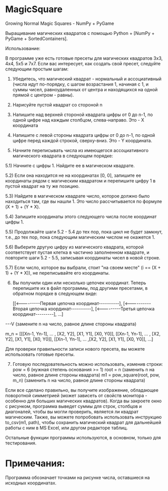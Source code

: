 # MagicSquare
Growing Normal Magic Squares - NumPy + PyGame

Выращивание магических квадратов с помощью Python + [NumPy + PyGame + SortedContainers].

Использование:

В программе уже есть готовые пресеты для магических квадратов 3х3, 4х4, 5х5 и 7х7.
Если вас интересует, как создать свой пресет, следуйте следующим простым шагам:
  1) Убедитесь, что магический квадрат - нормальный и ассоциативный (числа идут по-порядку, с шагом возрастания 1, начиная с 1, и суммы чисел, равноудаленных от центра и находящихся на одной прямой с центром - равны).
  2) Нарисуйте пустой квадрат со стороной n
  3) Напишите над верхней стороной квадрата цифры от 0 до n-1, по одной цифре над каждым столбцом, слева-направо. Это - X координата
  4) Напишите с левой стороны квадрата цифры от 0 до n-1, по одной цифре перед каждой строкой, сверху-вниз. Это - Y координата.

  5) Начните переписывать числа из имеющегося ассоциативного магического квадрата в следующем порядке:
  
  5.1) Начните с цифры 1. Найдите ее в магическом квадрате.
  
  5.2) Если она находится не на координатах [0, 0], запишите ее координаты рядом с магическим квадратом и перепишите цифру 1 в пустой квадрат на ту же позицию.
  
  5.3) Найдите в магическом квадрате число, которое должно было находиться там, где вы нашли 1. Это число рассчитывается по формуле (X + 1) + (Y * X).
  
  5.4) Запишите координаты этого следующего числа после координат цифры 1.
  
  5.5) Продолжайте шаги 5.2 - 5.4 до тех пор, пока цикл не будет замкнут, т.е., до тех пор, пока следующим магическим числом не окажется 1.
  
  5.6) Выберите другую цифру из магического квадрата, которой соответствует пустая клетка в частично заполненном квадрате, и повторите шаги 5.2 - 5.5, записывая координаты чисел в новой строке.  
  
  5.7) Если число, которое вы выбрали, стоит "на своем месте" (i == (X + 1) + (Y * X)), не переписывайте его координаты.
  
  6) Вы получили один или несколько цепочек координат. Теперь перепишите их в файл программы, под другими пресетами, в обратном порядке в следующем виде:
  
      [[&lt;---------Первая цепочка координат----------],  [&lt;----------Вторая цепочка координат----------], [&lt;---------Третья цепочка координат---------], ...]
 
---V (замените n на число, равное длине стороны квадрата)
  
m_n = [[[Xn-1, Yn-1], ... , [X2, Y2], [X1, Y1], [X0, Y0]], [[Xn-1, Yn-1], ... , [X2, Y2], [X1, Y1], [X0, Y0]], [[Xn-1, Yn-1], ... ,[X2, Y2], [X1, Y1], [X0, Y0]], ...]
  
  Для проверки правильности записи нового пресета, вы можете использовать готовые пресеты.
  
  7) Готовую последовательность можно использовать, изменив строки:
    pow = 6 (нужная степень основания >= 1)
    root = n (заменить n на число, равное длине стороны квадрата)
    m1 = pow_square(root, pow, m_n) (заменить n на число, равное длине стороны квадрата)
    
  Если все сделано правильно, вы получите изображение, обладающее поворотной симметрией (может зависеть от свойств монитора - особенно для больших магических квадратов). Когда вы закроете окно с рисунком, программа выведет суммы для строк, столбцов и диагоналей, чтобы вы могли проверить, является ли квадрат магическим.
  Также, вы можете попробовать использовать инструкцию to_csv(m1, path), чтобы сохранить магический квадрат для дальнейшей работы с ним в MS Excel, или другом редакторе таблиц.
    
Остальные функции программы используются, в основном, только для тестирования.

# Примечания:

Программа обозначает точками на рисунке числа, оставшиеся на исходных координатах.
